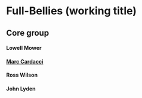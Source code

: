# Full-Bellies (working title)

## Core group
#### Lowell Mower
#### [Marc Cardacci](https://github.com/mcardacci)
#### Ross Wilson
#### John Lyden

